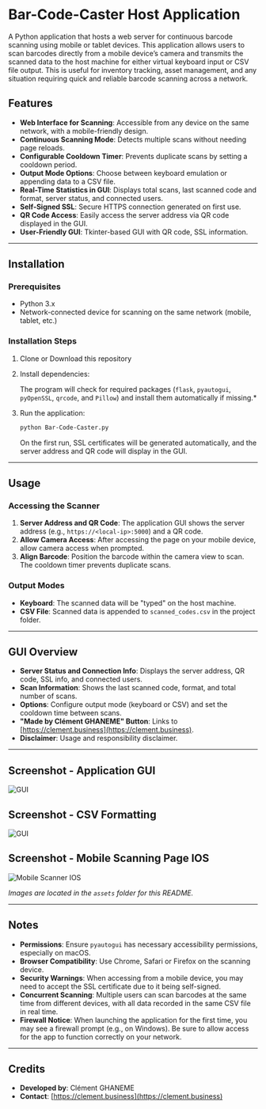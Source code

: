 # Bar-Code-Caster Host Application

A Python application that hosts a web server for continuous barcode scanning using mobile or tablet devices. This application allows users to scan barcodes directly from a mobile device’s camera and transmits the scanned data to the host machine for either virtual keyboard input or CSV file output. This is useful for inventory tracking, asset management, and any situation requiring quick and reliable barcode scanning across a network.

## Features

- **Web Interface for Scanning**: Accessible from any device on the same network, with a mobile-friendly design.
- **Continuous Scanning Mode**: Detects multiple scans without needing page reloads.
- **Configurable Cooldown Timer**: Prevents duplicate scans by setting a cooldown period.
- **Output Mode Options**: Choose between keyboard emulation or appending data to a CSV file.
- **Real-Time Statistics in GUI**: Displays total scans, last scanned code and format, server status, and connected users.
- **Self-Signed SSL**: Secure HTTPS connection generated on first use.
- **QR Code Access**: Easily access the server address via QR code displayed in the GUI.
- **User-Friendly GUI**: Tkinter-based GUI with QR code, SSL information.
---

## Installation

### Prerequisites

- Python 3.x
- Network-connected device for scanning on the same network (mobile, tablet, etc.)

### Installation Steps

1. Clone or Download this repository

2. Install dependencies:

   The program will check for required packages (`flask`, `pyautogui`, `pyOpenSSL`, `qrcode`, and `Pillow`) and install them automatically if missing.*

4. Run the application:
    ```bash
    python Bar-Code-Caster.py
    ```
   On the first run, SSL certificates will be generated automatically, and the server address and QR code will display in the GUI.

---

## Usage

### Accessing the Scanner

1. **Server Address and QR Code**: The application GUI shows the server address (e.g., `https://<local-ip>:5000`) and a QR code.
2. **Allow Camera Access**: After accessing the page on your mobile device, allow camera access when prompted.
3. **Align Barcode**: Position the barcode within the camera view to scan. The cooldown timer prevents duplicate scans.

### Output Modes

- **Keyboard**: The scanned data will be "typed" on the host machine.
- **CSV File**: Scanned data is appended to `scanned_codes.csv` in the project folder.

---

## GUI Overview

- **Server Status and Connection Info**: Displays the server address, QR code, SSL info, and connected users.
- **Scan Information**: Shows the last scanned code, format, and total number of scans.
- **Options**: Configure output mode (keyboard or CSV) and set the cooldown time between scans.
- **"Made by Clément GHANEME" Button**: Links to [https://clement.business](https://clement.business).
- **Disclaimer**: Usage and responsibility disclaimer.

---

## Screenshot - Application GUI

![GUI](assets/app.png)

## Screenshot - CSV Formatting

![GUI](assets/data_csv.png)

## Screenshot - Mobile Scanning Page IOS

![Mobile Scanner IOS](assets/ios.jpg)

*Images are located in the `assets` folder for this README.*

---

## Notes

- **Permissions**: Ensure `pyautogui` has necessary accessibility permissions, especially on macOS.
- **Browser Compatibility**: Use Chrome, Safari or Firefox on the scanning device.
- **Security Warnings**: When accessing from a mobile device, you may need to accept the SSL certificate due to it being self-signed.
- **Concurrent Scanning**: Multiple users can scan barcodes at the same time from different devices, with all data recorded in the same CSV file in real time.
- **Firewall Notice**: When launching the application for the first time, you may see a firewall prompt (e.g., on Windows). Be sure to allow access for the app to function correctly on your network.

---

## Credits

- **Developed by**: Clément GHANEME
- **Contact**: [https://clement.business](https://clement.business)

